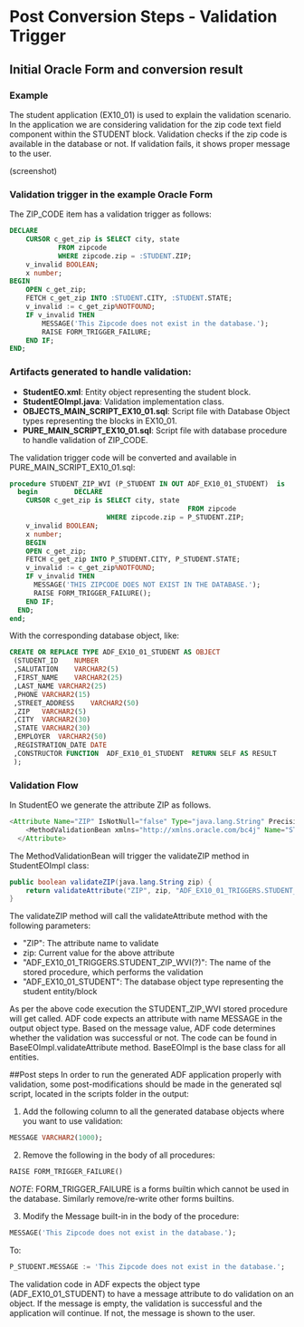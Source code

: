 # Post Conversion Steps - Validation Trigger

## Initial Oracle Form and conversion result
### Example 

The student application (EX10_01) is used to explain the validation scenario. In the application we are considering validation for the zip code text field component within the STUDENT block. Validation checks if the zip code is available in the database or not. If validation fails, it shows proper message to the user.

(screenshot)

### Validation trigger in the example Oracle Form
The ZIP_CODE item has a validation trigger as follows:
```sql
DECLARE
	CURSOR c_get_zip is SELECT city, state
			FROM zipcode
			WHERE zipcode.zip = :STUDENT.ZIP;
	v_invalid BOOLEAN;
	x number;
BEGIN
	OPEN c_get_zip;
	FETCH c_get_zip INTO :STUDENT.CITY, :STUDENT.STATE;
	v_invalid := c_get_zip%NOTFOUND;
	IF v_invalid THEN
		MESSAGE('This Zipcode does not exist in the database.');
		RAISE FORM_TRIGGER_FAILURE;
	END IF;
END;
```
### Artifacts generated to handle validation: 
- **StudentEO.xml**: Entity object representing the student block.
- **StudentEOImpl.java**: Validation implementation class.
- **OBJECTS_MAIN_SCRIPT_EX10_01.sql**: Script file with Database Object types representing the blocks in EX10_01.
- **PURE_MAIN_SCRIPT_EX10_01.sql**: Script file with database procedure to handle validation of ZIP_CODE.

The validation trigger code will be converted and available in PURE_MAIN_SCRIPT_EX10_01.sql:
```sql
procedure STUDENT_ZIP_WVI (P_STUDENT IN OUT ADF_EX10_01_STUDENT)  is 
  begin 		DECLARE
    CURSOR c_get_zip is SELECT city, state
    										FROM zipcode
                        WHERE zipcode.zip = P_STUDENT.ZIP;
    v_invalid BOOLEAN;
    x number;
    BEGIN
    OPEN c_get_zip;
    FETCH c_get_zip INTO P_STUDENT.CITY, P_STUDENT.STATE;
    v_invalid := c_get_zip%NOTFOUND;
    IF v_invalid THEN
      MESSAGE('THIS ZIPCODE DOES NOT EXIST IN THE DATABASE.');
      RAISE FORM_TRIGGER_FAILURE();
    END IF;
  END; 
end;
```
With the corresponding database object, like:
```sql
CREATE OR REPLACE TYPE ADF_EX10_01_STUDENT AS OBJECT
 (STUDENT_ID	NUMBER
 ,SALUTATION	VARCHAR2(5)
 ,FIRST_NAME	VARCHAR2(25)
 ,LAST_NAME	VARCHAR2(25)
 ,PHONE	VARCHAR2(15)
 ,STREET_ADDRESS	VARCHAR2(50)
 ,ZIP	VARCHAR2(5)
 ,CITY	VARCHAR2(30)
 ,STATE	VARCHAR2(30)
 ,EMPLOYER	VARCHAR2(50)
 ,REGISTRATION_DATE	DATE
 ,CONSTRUCTOR FUNCTION  ADF_EX10_01_STUDENT  RETURN SELF AS RESULT
 );
```
### Validation Flow
In StudentEO we generate the attribute ZIP as follows.
```java
<Attribute Name="ZIP" IsNotNull="false" Type="java.lang.String" Precision="5" ColumnType="VARCHAR2" TableName="STUDENT" ColumnName="ZIP" SQLType="VARCHAR">
    <MethodValidationBean xmlns="http://xmlns.oracle.com/bc4j" Name="STUDENT_ZIP_WVI" MethodName="validateZIP" ResId="DUMMY"/>
  </Attribute>
```

The MethodValidationBean will trigger the validateZIP method in StudentEOImpl class:
```java
public boolean validateZIP(java.lang.String zip) {
	return validateAttribute("ZIP", zip, "ADF_EX10_01_TRIGGERS.STUDENT_ZIP_WVI(?)", "ADF_EX10_01_STUDENT");
}
```
The validateZIP method will call the validateAttribute method with the following parameters:
- "ZIP": The attribute name to validate
- zip: Current value for the above attribute
- "ADF_EX10_01_TRIGGERS.STUDENT_ZIP_WVI(?)": The name of the stored procedure, which performs the validation
- "ADF_EX10_01_STUDENT": The database object type representing the student entity/block

As per the above code execution the STUDENT_ZIP_WVI stored procedure will get called. ADF code expects an attribute with name MESSAGE in the output object type. Based on the message value, ADF code determines whether the validation was successful or not. The code can be found in BaseEOImpl.validateAttribute method. BaseEOImpl is the base class for all entities.

##Post steps
In order to run the generated ADF application properly with validation, some post-modifications should be made in the generated sql script, located in the scripts folder in the output:

1. Add the following column to all the generated database objects where you want to use validation:

  ```sql
  MESSAGE VARCHAR2(1000);
  ```
2. Remove the following in the body of all procedures:
```sql
RAISE FORM_TRIGGER_FAILURE()  
```
*NOTE*: FORM_TRIGGER_FAILURE is a forms builtin which cannot be used in the database. Similarly remove/re-write other forms builtins.

3. Modify the Message built-in in the body of the procedure:
  
  ```sql
  MESSAGE('This Zipcode does not exist in the database.');  
  ```
  To: 
  ```sql
  P_STUDENT.MESSAGE := 'This Zipcode does not exist in the database.';
  ```
The validation code in ADF expects the object type (ADF_EX10_01_STUDENT) to have a message attribute to do validation on an object. If the message is empty, the validation is successful and the application will continue. If not, the message is shown to the user.
  
